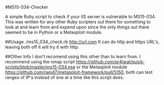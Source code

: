 #MS15-034-Checker

A simple Ruby script to check if your IIS server is vulnerable to MS15-034. This was written for any other Ruby scripters out there for something to look at and learn from and expend upon since the only things out there seemed to be in Python or a Metasploit module.

##Usage
./ms15_034_check.rb http://url.com
It can do http and https URL's, leaving both off it will try it with http.

##Other Info
I don't recomend using this other than to learn from. I recommend using the nmap script https://github.com/pr4jwal/quick-scripts/blob/master/ms15-034.nse or the Metasploit module https://github.com/rapid7/metasploit-framework/pull/5150, both can test ranges of IP's instead of one at a time like this script does.